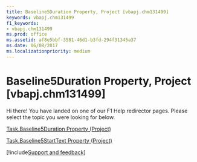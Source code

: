 ```yaml
---
title: Baseline5Duration Property, Project [vbapj.chm131499]
keywords: vbapj.chm131499
f1_keywords:
- vbapj.chm131499
ms.prod: office
ms.assetid: af8e5bbf-3581-46d1-b3fd-294f31345a37
ms.date: 06/08/2017
ms.localizationpriority: medium
---
```



# Baseline5Duration Property, Project [vbapj.chm131499]

Hi there! You have landed on one of our F1 Help redirector pages. Please select the topic you were looking for below.

[Task.Baseline5Duration Property (Project)](https://msdn.microsoft.com/library/af243de4-9987-8a31-0e5f-b7b71f7fbba5%28Office.15%29.aspx)

[Task.Baseline5StartText Property (Project)](https://msdn.microsoft.com/library/e2983aab-180e-0921-cadd-fdc9cd22908d%28Office.15%29.aspx)

[!include[Support and feedback](~/includes/feedback-boilerplate.md)]